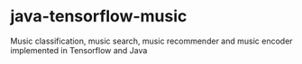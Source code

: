 # java-tensorflow-music
Music classification, music search, music recommender and music encoder implemented in Tensorflow and Java
